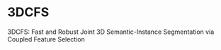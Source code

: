 # 3DCFS
3DCFS: Fast and Robust Joint 3D Semantic-Instance Segmentation via Coupled Feature Selection

